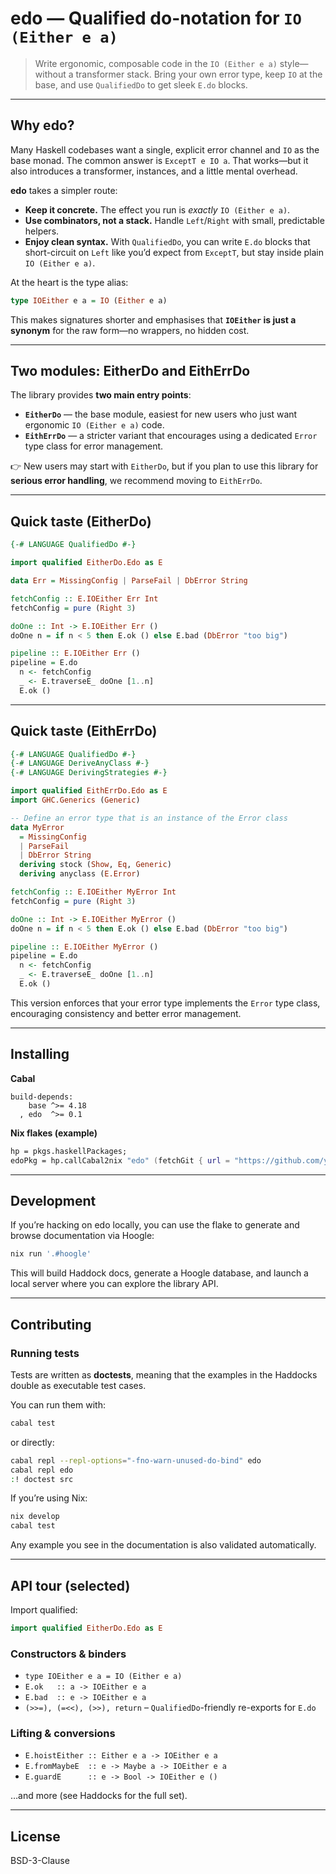 # edo — Qualified do-notation for `IO (Either e a)`

> Write ergonomic, composable code in the `IO (Either e a)` style—without a transformer stack. Bring your own error type, keep `IO` at the base, and use `QualifiedDo` to get sleek `E.do` blocks.

---

## Why edo?

Many Haskell codebases want a single, explicit error channel and `IO` as the base monad. The common answer is `ExceptT e IO a`. That works—but it also introduces a transformer, instances, and a little mental overhead.

**edo** takes a simpler route:

- **Keep it concrete.** The effect you run is *exactly* `IO (Either e a)`.
- **Use combinators, not a stack.** Handle `Left`/`Right` with small, predictable helpers.
- **Enjoy clean syntax.** With `QualifiedDo`, you can write `E.do` blocks that short-circuit on `Left` like you’d expect from `ExceptT`, but stay inside plain `IO (Either e a)`.

At the heart is the type alias:

```haskell
type IOEither e a = IO (Either e a)
```

This makes signatures shorter and emphasises that **`IOEither` is just a synonym** for the raw form—no wrappers, no hidden cost.

---

## Two modules: EitherDo and EithErrDo

The library provides **two main entry points**:

- **`EitherDo`** — the base module, easiest for new users who just want ergonomic `IO (Either e a)` code.  
- **`EithErrDo`** — a stricter variant that encourages using a dedicated `Error` type class for error management.  

👉 New users may start with `EitherDo`, but if you plan to use this library for **serious error handling**, we recommend moving to `EithErrDo`.

---

## Quick taste (EitherDo)

```haskell
{-# LANGUAGE QualifiedDo #-}

import qualified EitherDo.Edo as E

data Err = MissingConfig | ParseFail | DbError String

fetchConfig :: E.IOEither Err Int
fetchConfig = pure (Right 3)

doOne :: Int -> E.IOEither Err ()
doOne n = if n < 5 then E.ok () else E.bad (DbError "too big")

pipeline :: E.IOEither Err ()
pipeline = E.do
  n <- fetchConfig
  _ <- E.traverseE_ doOne [1..n]
  E.ok ()
```

---

## Quick taste (EithErrDo)

```haskell
{-# LANGUAGE QualifiedDo #-}
{-# LANGUAGE DeriveAnyClass #-}
{-# LANGUAGE DerivingStrategies #-}

import qualified EithErrDo.Edo as E
import GHC.Generics (Generic)

-- Define an error type that is an instance of the Error class
data MyError
  = MissingConfig
  | ParseFail
  | DbError String
  deriving stock (Show, Eq, Generic)
  deriving anyclass (E.Error)

fetchConfig :: E.IOEither MyError Int
fetchConfig = pure (Right 3)

doOne :: Int -> E.IOEither MyError ()
doOne n = if n < 5 then E.ok () else E.bad (DbError "too big")

pipeline :: E.IOEither MyError ()
pipeline = E.do
  n <- fetchConfig
  _ <- E.traverseE_ doOne [1..n]
  E.ok ()
```

This version enforces that your error type implements the `Error` type class, encouraging consistency and better error management.

---

## Installing

**Cabal**

```cabal
build-depends:
    base ^>= 4.18
  , edo  ^>= 0.1
```

**Nix flakes (example)**

```nix
hp = pkgs.haskellPackages;
edoPkg = hp.callCabal2nix "edo" (fetchGit { url = "https://github.com/your/edo"; }) {};
```

---

## Development

If you’re hacking on edo locally, you can use the flake to generate and browse documentation via Hoogle:

```bash
nix run '.#hoogle'
```

This will build Haddock docs, generate a Hoogle database, and launch a local server where you can explore the library API.

---

## Contributing

### Running tests

Tests are written as **doctests**, meaning that the examples in the Haddocks double as executable test cases.

You can run them with:

```bash
cabal test
```

or directly:

```bash
cabal repl --repl-options="-fno-warn-unused-do-bind" edo
cabal repl edo
:! doctest src
```

If you’re using Nix:

```bash
nix develop
cabal test
```

Any example you see in the documentation is also validated automatically.

---

## API tour (selected)

Import qualified:

```haskell
import qualified EitherDo.Edo as E
```

### Constructors & binders
- `type IOEither e a = IO (Either e a)`
- `E.ok   :: a -> IOEither e a`
- `E.bad  :: e -> IOEither e a`
- `(>>=), (=<<), (>>), return` – `QualifiedDo`-friendly re-exports for `E.do`

### Lifting & conversions
- `E.hoistEither :: Either e a -> IOEither e a`
- `E.fromMaybeE  :: e -> Maybe a -> IOEither e a`
- `E.guardE      :: e -> Bool -> IOEither e ()`

…and more (see Haddocks for the full set).

---

## License

BSD-3-Clause
